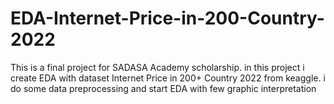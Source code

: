 # EDA-Internet-Price-in-200-Country-2022
This is a final project for SADASA Academy scholarship. in this project i create EDA with dataset Internet Price in 200+ Country 2022 from keaggle. i do some data preprocessing and start EDA with few graphic interpretation
